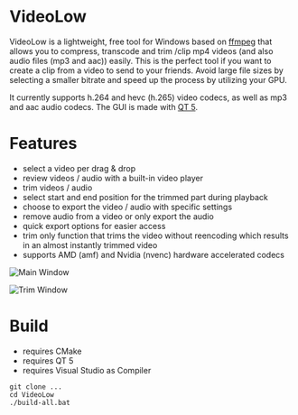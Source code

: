 # VideoLow
VideoLow is a lightweight, free tool for Windows based on [ffmpeg](https://github.com/FFmpeg/FFmpeg) that allows you to compress, transcode and trim /clip mp4 videos (and also audio files (mp3 and aac)) easily.
This is the perfect tool if you want to create a clip from a video to send to your friends. 
Avoid large file sizes by selecting a smaller bitrate and speed up the process by utilizing your GPU.


It currently supports h.264 and hevc (h.265) video codecs, as well as mp3 and aac audio codecs.
The GUI is made with [QT 5](https://github.com/qt/qt5).

# Features
- select a video per drag & drop
- review videos / audio with a built-in video player
- trim videos / audio
- select start and end position for the trimmed part during playback
- choose to export the video / audio with specific settings
- remove audio from a video or only export the audio
- quick export options for easier access
- trim only function that trims the video without reencoding which results in an almost instantly trimmed video
- supports AMD (amf) and Nvidia (nvenc) hardware accelerated codecs

![Main Window](https://user-images.githubusercontent.com/29144928/206918013-8584c8d9-c00f-4f2b-b3bf-8848a5af1377.png)

![Trim Window](https://user-images.githubusercontent.com/29144928/206918099-7c68bcff-838a-4ad8-ac36-2995273cbf69.png)


# Build

- requires CMake
- requires QT 5
- requires Visual Studio as Compiler

```
git clone ...
cd VideoLow
./build-all.bat
```
